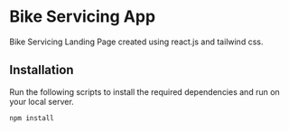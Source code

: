 # Bike Servicing App

Bike Servicing Landing Page created using react.js and tailwind css.

## Installation

Run the following scripts to install the required dependencies and run on your local server.

```bash
npm install
```
